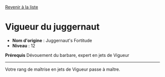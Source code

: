 [Revenir à la liste](..)

# Vigueur du juggernaut

 * **Nom d'origine** : Juggernaut's Fortitude
 * **Niveau** : 12


<p><strong>Prérequis</strong> Dévouement du barbare, expert en jets de Vigueur</p>
<hr>
<p>Votre rang de maîtrise en jets de Vigueur passe à maître.</p>